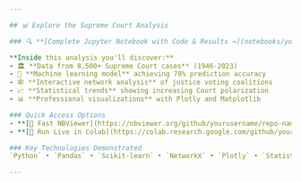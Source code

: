 ```yaml
---

## 📊 Explore the Supreme Court Analysis

### 🔍 **[Complete Jupyter Notebook with Code & Results →](notebooks/your_notebook_name.ipynb)**

**Inside this analysis you'll discover:**
- 🏛️ **Data from 8,500+ Supreme Court cases** (1946-2023)
- 🤖 **Machine learning model** achieving 78% prediction accuracy  
- 🕸️ **Interactive network analysis** of justice voting coalitions
- 📈 **Statistical trends** showing increasing Court polarization
- 📊 **Professional visualizations** with Plotly and Matplotlib

### Quick Access Options
- **[📖 Fast NBViewer](https://nbviewer.org/github/yourusername/repo-name/blob/main/notebooks/your_notebook_name.ipynb)** *(if GitHub is slow)*
- **[🚀 Run Live in Colab](https://colab.research.google.com/github/yourusername/repo-name/blob/main/notebooks/your_notebook_name.ipynb)** *(interactive version)*

### Key Technologies Demonstrated
`Python` • `Pandas` • `Scikit-learn` • `NetworkX` • `Plotly` • `Statistical Analysis` • `Machine Learning`

---
```


